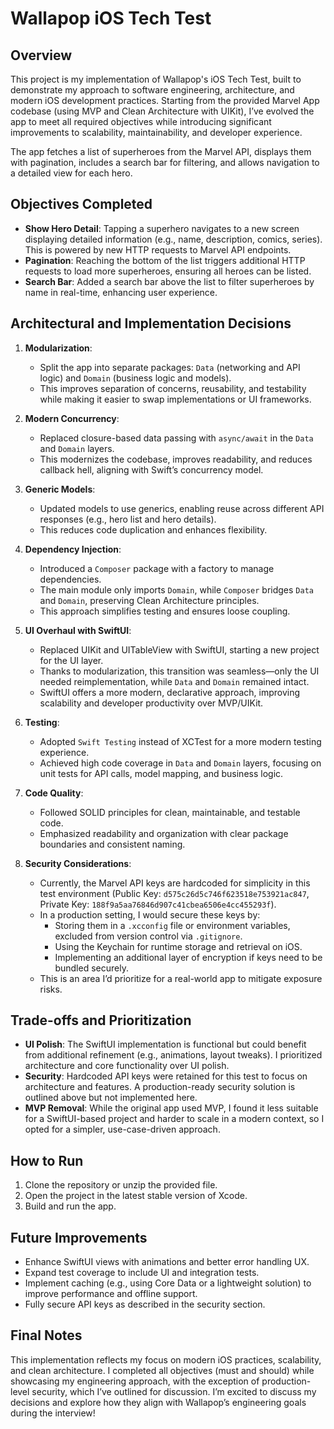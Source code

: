
# Wallapop iOS Tech Test

## Overview
This project is my implementation of Wallapop's iOS Tech Test, built to demonstrate my approach to software engineering, architecture, and modern iOS development practices. Starting from the provided Marvel App codebase (using MVP and Clean Architecture with UIKit), I’ve evolved the app to meet all required objectives while introducing significant improvements to scalability, maintainability, and developer experience.

The app fetches a list of superheroes from the Marvel API, displays them with pagination, includes a search bar for filtering, and allows navigation to a detailed view for each hero.

## Objectives Completed
- **Show Hero Detail**: Tapping a superhero navigates to a new screen displaying detailed information (e.g., name, description, comics, series). This is powered by new HTTP requests to Marvel API endpoints.
- **Pagination**: Reaching the bottom of the list triggers additional HTTP requests to load more superheroes, ensuring all heroes can be listed.
- **Search Bar**: Added a search bar above the list to filter superheroes by name in real-time, enhancing user experience.

## Architectural and Implementation Decisions
1. **Modularization**:
   - Split the app into separate packages: `Data` (networking and API logic) and `Domain` (business logic and models).
   - This improves separation of concerns, reusability, and testability while making it easier to swap implementations or UI frameworks.

2. **Modern Concurrency**:
   - Replaced closure-based data passing with `async/await` in the `Data` and `Domain` layers.
   - This modernizes the codebase, improves readability, and reduces callback hell, aligning with Swift’s concurrency model.

3. **Generic Models**:
   - Updated models to use generics, enabling reuse across different API responses (e.g., hero list and hero details).
   - This reduces code duplication and enhances flexibility.

4. **Dependency Injection**:
   - Introduced a `Composer` package with a factory to manage dependencies.
   - The main module only imports `Domain`, while `Composer` bridges `Data` and `Domain`, preserving Clean Architecture principles.
   - This approach simplifies testing and ensures loose coupling.

5. **UI Overhaul with SwiftUI**:
   - Replaced UIKit and UITableView with SwiftUI, starting a new project for the UI layer.
   - Thanks to modularization, this transition was seamless—only the UI needed reimplementation, while `Data` and `Domain` remained intact.
   - SwiftUI offers a more modern, declarative approach, improving scalability and developer productivity over MVP/UIKit.

6. **Testing**:
   - Adopted `Swift Testing` instead of XCTest for a more modern testing experience.
   - Achieved high code coverage in `Data` and `Domain` layers, focusing on unit tests for API calls, model mapping, and business logic.

7. **Code Quality**:
   - Followed SOLID principles for clean, maintainable, and testable code.
   - Emphasized readability and organization with clear package boundaries and consistent naming.

8. **Security Considerations**:
   - Currently, the Marvel API keys are hardcoded for simplicity in this test environment (Public Key: `d575c26d5c746f623518e753921ac847`, Private Key: `188f9a5aa76846d907c41cbea6506e4cc455293f`).
   - In a production setting, I would secure these keys by:
     - Storing them in a `.xcconfig` file or environment variables, excluded from version control via `.gitignore`.
     - Using the Keychain for runtime storage and retrieval on iOS.
     - Implementing an additional layer of encryption if keys need to be bundled securely.
   - This is an area I’d prioritize for a real-world app to mitigate exposure risks.

## Trade-offs and Prioritization
- **UI Polish**: The SwiftUI implementation is functional but could benefit from additional refinement (e.g., animations, layout tweaks). I prioritized architecture and core functionality over UI polish.
- **Security**: Hardcoded API keys were retained for this test to focus on architecture and features. A production-ready security solution is outlined above but not implemented here.
- **MVP Removal**: While the original app used MVP, I found it less suitable for a SwiftUI-based project and harder to scale in a modern context, so I opted for a simpler, use-case-driven approach.

## How to Run
1. Clone the repository or unzip the provided file.
2. Open the project in the latest stable version of Xcode.
3. Build and run the app.

## Future Improvements
- Enhance SwiftUI views with animations and better error handling UX.
- Expand test coverage to include UI and integration tests.
- Implement caching (e.g., using Core Data or a lightweight solution) to improve performance and offline support.
- Fully secure API keys as described in the security section.

## Final Notes
This implementation reflects my focus on modern iOS practices, scalability, and clean architecture. I completed all objectives (must and should) while showcasing my engineering approach, with the exception of production-level security, which I’ve outlined for discussion. I’m excited to discuss my decisions and explore how they align with Wallapop’s engineering goals during the interview!
